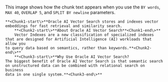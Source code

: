 # 

This image shows how the chunk text appears when you use the `BY words`, `MAX 40`, `OVERLAP 5`, and `SPLIT BY newline` parameters.

```
**<Chunk1-start\>**Oracle AI Vector Search stores and indexes vector embeddings for fast retrieval and similarity search.
    **<Chunk2-start\>**About Oracle AI Vector Search**<Chunk1-end\>**
    Vector Indexes are a new classification of specialized indexes
that are designed for Artificial Intelligence (AI) workloads that allow you 
to query data based on semantics, rather than keywords.**<Chunk2-end\>**
    **<Chunk3-start\>**Why Use Oracle AI Vector Search?
The biggest benefit of Oracle AI Vector Search is that semantic search
on unstructured data can be combined with relational search on business
data in one single system.**<Chunk3-end\>**
```

